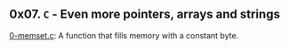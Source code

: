 ## 0x07. `C` - Even more pointers, arrays and strings

[0-memset.c](./0-memset.c): A function that fills memory with a constant byte.


